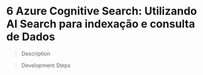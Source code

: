 # 6 Azure Cognitive Search: Utilizando AI Search para indexação e consulta de Dados

> Description

> Development Steps


